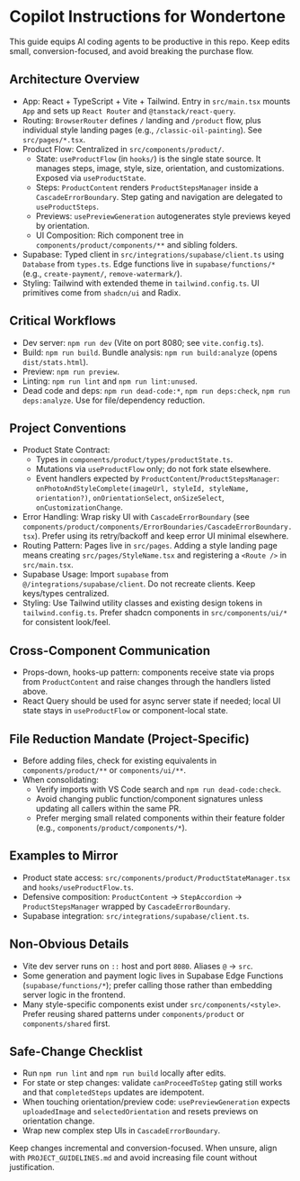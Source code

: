 # Copilot Instructions for Wondertone

This guide equips AI coding agents to be productive in this repo. Keep edits small, conversion-focused, and avoid breaking the purchase flow.

## Architecture Overview
- App: React + TypeScript + Vite + Tailwind. Entry in `src/main.tsx` mounts `App` and sets up `React Router` and `@tanstack/react-query`.
- Routing: `BrowserRouter` defines `/` landing and `/product` flow, plus individual style landing pages (e.g., `/classic-oil-painting`). See `src/pages/*.tsx`.
- Product Flow: Centralized in `src/components/product/`.
  - State: `useProductFlow` (in `hooks/`) is the single state source. It manages steps, image, style, size, orientation, and customizations. Exposed via `useProductState`.
  - Steps: `ProductContent` renders `ProductStepsManager` inside a `CascadeErrorBoundary`. Step gating and navigation are delegated to `useProductSteps`.
  - Previews: `usePreviewGeneration` autogenerates style previews keyed by orientation.
  - UI Composition: Rich component tree in `components/product/components/**` and sibling folders.
- Supabase: Typed client in `src/integrations/supabase/client.ts` using `Database` from `types.ts`. Edge functions live in `supabase/functions/*` (e.g., `create-payment/`, `remove-watermark/`).
- Styling: Tailwind with extended theme in `tailwind.config.ts`. UI primitives come from `shadcn/ui` and Radix.

## Critical Workflows
- Dev server: `npm run dev` (Vite on port 8080; see `vite.config.ts`).
- Build: `npm run build`. Bundle analysis: `npm run build:analyze` (opens `dist/stats.html`).
- Preview: `npm run preview`.
- Linting: `npm run lint` and `npm run lint:unused`.
- Dead code and deps: `npm run dead-code:*`, `npm run deps:check`, `npm run deps:analyze`. Use for file/dependency reduction.

## Project Conventions
- Product State Contract:
  - Types in `components/product/types/productState.ts`.
  - Mutations via `useProductFlow` only; do not fork state elsewhere.
  - Event handlers expected by `ProductContent`/`ProductStepsManager`: `onPhotoAndStyleComplete(imageUrl, styleId, styleName, orientation?)`, `onOrientationSelect`, `onSizeSelect`, `onCustomizationChange`.
- Error Handling: Wrap risky UI with `CascadeErrorBoundary` (see `components/product/components/ErrorBoundaries/CascadeErrorBoundary.tsx`). Prefer using its retry/backoff and keep error UI minimal elsewhere.
- Routing Pattern: Pages live in `src/pages`. Adding a style landing page means creating `src/pages/StyleName.tsx` and registering a `<Route />` in `src/main.tsx`.
- Supabase Usage: Import `supabase` from `@/integrations/supabase/client`. Do not recreate clients. Keep keys/types centralized.
- Styling: Use Tailwind utility classes and existing design tokens in `tailwind.config.ts`. Prefer shadcn components in `src/components/ui/*` for consistent look/feel.

## Cross-Component Communication
- Props-down, hooks-up pattern: components receive state via props from `ProductContent` and raise changes through the handlers listed above.
- React Query should be used for async server state if needed; local UI state stays in `useProductFlow` or component-local state.

## File Reduction Mandate (Project-Specific)
- Before adding files, check for existing equivalents in `components/product/**` or `components/ui/**`.
- When consolidating:
  - Verify imports with VS Code search and `npm run dead-code:check`.
  - Avoid changing public function/component signatures unless updating all callers within the same PR.
  - Prefer merging small related components within their feature folder (e.g., `components/product/components/*`).

## Examples to Mirror
- Product state access: `src/components/product/ProductStateManager.tsx` and `hooks/useProductFlow.ts`.
- Defensive composition: `ProductContent` → `StepAccordion` → `ProductStepsManager` wrapped by `CascadeErrorBoundary`.
- Supabase integration: `src/integrations/supabase/client.ts`.

## Non-Obvious Details
- Vite dev server runs on `::` host and port `8080`. Aliases `@` → `src`.
- Some generation and payment logic lives in Supabase Edge Functions (`supabase/functions/*`); prefer calling those rather than embedding server logic in the frontend.
- Many style-specific components exist under `src/components/<style>`. Prefer reusing shared patterns under `components/product` or `components/shared` first.

## Safe-Change Checklist
- Run `npm run lint` and `npm run build` locally after edits.
- For state or step changes: validate `canProceedToStep` gating still works and that `completedSteps` updates are idempotent.
- When touching orientation/preview code: `usePreviewGeneration` expects `uploadedImage` and `selectedOrientation` and resets previews on orientation change.
- Wrap new complex step UIs in `CascadeErrorBoundary`.

Keep changes incremental and conversion-focused. When unsure, align with `PROJECT_GUIDELINES.md` and avoid increasing file count without justification.